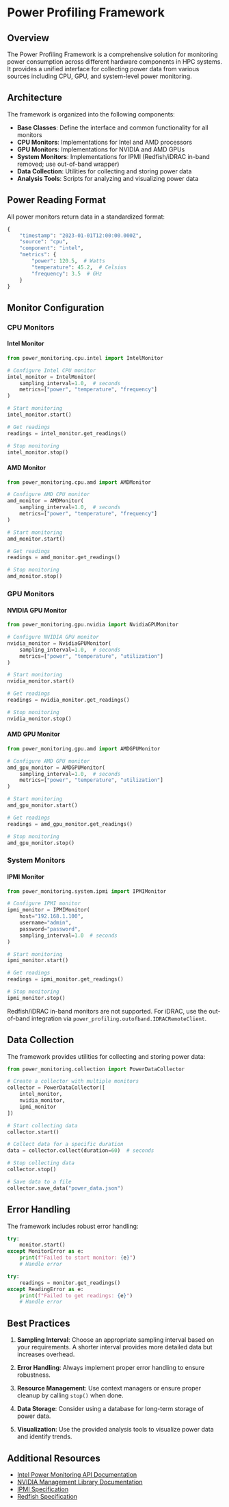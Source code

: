 # Power Profiling Framework

## Overview

The Power Profiling Framework is a comprehensive solution for monitoring power consumption across different hardware components in HPC systems. It provides a unified interface for collecting power data from various sources including CPU, GPU, and system-level power monitoring.

## Architecture

The framework is organized into the following components:

- **Base Classes**: Define the interface and common functionality for all monitors
- **CPU Monitors**: Implementations for Intel and AMD processors
- **GPU Monitors**: Implementations for NVIDIA and AMD GPUs
- **System Monitors**: Implementations for IPMI (Redfish/iDRAC in-band removed; use out-of-band wrapper)
- **Data Collection**: Utilities for collecting and storing power data
- **Analysis Tools**: Scripts for analyzing and visualizing power data

## Power Reading Format

All power monitors return data in a standardized format:

```python
{
    "timestamp": "2023-01-01T12:00:00.000Z",
    "source": "cpu",
    "component": "intel",
    "metrics": {
        "power": 120.5,  # Watts
        "temperature": 45.2,  # Celsius
        "frequency": 3.5  # GHz
    }
}
```

## Monitor Configuration

### CPU Monitors

#### Intel Monitor

```python
from power_monitoring.cpu.intel import IntelMonitor

# Configure Intel CPU monitor
intel_monitor = IntelMonitor(
    sampling_interval=1.0,  # seconds
    metrics=["power", "temperature", "frequency"]
)

# Start monitoring
intel_monitor.start()

# Get readings
readings = intel_monitor.get_readings()

# Stop monitoring
intel_monitor.stop()
```

#### AMD Monitor

```python
from power_monitoring.cpu.amd import AMDMonitor

# Configure AMD CPU monitor
amd_monitor = AMDMonitor(
    sampling_interval=1.0,  # seconds
    metrics=["power", "temperature", "frequency"]
)

# Start monitoring
amd_monitor.start()

# Get readings
readings = amd_monitor.get_readings()

# Stop monitoring
amd_monitor.stop()
```

### GPU Monitors

#### NVIDIA GPU Monitor

```python
from power_monitoring.gpu.nvidia import NvidiaGPUMonitor

# Configure NVIDIA GPU monitor
nvidia_monitor = NvidiaGPUMonitor(
    sampling_interval=1.0,  # seconds
    metrics=["power", "temperature", "utilization"]
)

# Start monitoring
nvidia_monitor.start()

# Get readings
readings = nvidia_monitor.get_readings()

# Stop monitoring
nvidia_monitor.stop()
```

#### AMD GPU Monitor

```python
from power_monitoring.gpu.amd import AMDGPUMonitor

# Configure AMD GPU monitor
amd_gpu_monitor = AMDGPUMonitor(
    sampling_interval=1.0,  # seconds
    metrics=["power", "temperature", "utilization"]
)

# Start monitoring
amd_gpu_monitor.start()

# Get readings
readings = amd_gpu_monitor.get_readings()

# Stop monitoring
amd_gpu_monitor.stop()
```

### System Monitors

#### IPMI Monitor

```python
from power_monitoring.system.ipmi import IPMIMonitor

# Configure IPMI monitor
ipmi_monitor = IPMIMonitor(
    host="192.168.1.100",
    username="admin",
    password="password",
    sampling_interval=1.0  # seconds
)

# Start monitoring
ipmi_monitor.start()

# Get readings
readings = ipmi_monitor.get_readings()

# Stop monitoring
ipmi_monitor.stop()
```

Redfish/iDRAC in-band monitors are not supported. For iDRAC, use the out-of-band integration via `power_profiling.outofband.IDRACRemoteClient`.

## Data Collection

The framework provides utilities for collecting and storing power data:

```python
from power_monitoring.collection import PowerDataCollector

# Create a collector with multiple monitors
collector = PowerDataCollector([
    intel_monitor,
    nvidia_monitor,
    ipmi_monitor
])

# Start collecting data
collector.start()

# Collect data for a specific duration
data = collector.collect(duration=60)  # seconds

# Stop collecting data
collector.stop()

# Save data to a file
collector.save_data("power_data.json")
```

## Error Handling

The framework includes robust error handling:

```python
try:
    monitor.start()
except MonitorError as e:
    print(f"Failed to start monitor: {e}")
    # Handle error

try:
    readings = monitor.get_readings()
except ReadingError as e:
    print(f"Failed to get readings: {e}")
    # Handle error
```

## Best Practices

1. **Sampling Interval**: Choose an appropriate sampling interval based on your requirements. A shorter interval provides more detailed data but increases overhead.

2. **Error Handling**: Always implement proper error handling to ensure robustness.

3. **Resource Management**: Use context managers or ensure proper cleanup by calling `stop()` when done.

4. **Data Storage**: Consider using a database for long-term storage of power data.

5. **Visualization**: Use the provided analysis tools to visualize power data and identify trends.

## Additional Resources

- [Intel Power Monitoring API Documentation](https://www.intel.com/content/www/us/en/developer/articles/technical/software-tools-power-monitoring-api.html)
- [NVIDIA Management Library Documentation](https://developer.nvidia.com/nvidia-management-library-nvml)
- [IPMI Specification](https://www.intel.com/content/www/us/en/servers/ipmi/ipmi-specifications.html)
- [Redfish Specification](https://www.dmtf.org/standards/redfish)